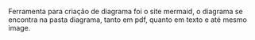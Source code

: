 Ferramenta para criação de diagrama foi o site mermaid, o diagrama se encontra na pasta diagrama, tanto em pdf, quanto em texto e até mesmo image.
